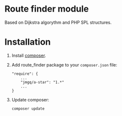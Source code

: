 # Route finder module

Based on Dijkstra algorythm and PHP SPL structures.

# Installation

1. Install [composer](http://getcomposer.org/).

2. Add route_finder package to your `composer.json` file:
    ```
    "require": {
        ...
        "jmgq/a-star": "1.*"
        ...
    }
    ```

3. Update composer:
    ```sh
    composer update
    ```


